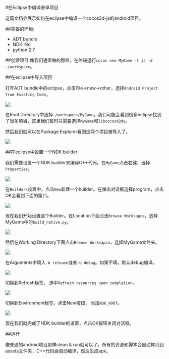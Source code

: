 #在Eclipse中编译安卓项目

这篇文档会展示如何在eclipse中编译一个cocos2d-js的android项目。

##需要的环境:
- ADT bundle
- NDK r9d
- python 2.7

##创建项目
像我们通常做的那样，在终端运行`cocos new MyGame -l js -d ~/workspace`。

##在eclipse中导入项目

打开ADT bundle中的eclipse，点击File->new->other，选择`Android Project from Existing Code`。

![](./res/1.png)

在Root Directory中选择`~/workspace/MyGame`。我们可能会看到很多eclipse找到了很多项目，这里我们暂时只需要选择`MyGame`和`libcocosd2dx`。

然后我们就可以在Package Explorer看到这两个项目被导入了。

![](./res/2.png)

##在eclipse中设置一个NDK builder

我们需要设置一个NDK builder来编译C++代码。在`MyGame`点击右键，选择`Properties`。

![](./res/3.png)

在`Builders`设置中，点击`New`新建一个builder。在弹出对话框选择program，点击OK会看到下面的窗口。

![](./res/4.png)

现在我们开始设置这个Builder。在Location下面点击`Browse Worksapce`，选择MyGame中的`build_native.py`。

![](./res/5.png)

然后在Working Directory下面点击`Brwose Worksapce`，选择MyGame文件夹。

![](./res/6.png)

在Arguments中填入`-b release`或者`-b debug`。如果不填，默认debug编译。

![](./res/7.png)

切换到Refresh标签， 选中`Refresh resources upon completion`。

![](./res/8.png)

切换到Environment标签，点击New按钮， 添加`NDK_ROOT`。

![](./res/9.png)

现在我们就完成了NDK builder的设置，点击OK按钮关闭对话框。

##运行

像普通的android项目那样clean & run就可以了。所有的资源和脚本会自动拷贝到assets文件夹，C++代码会自动编译，然后生成apk。